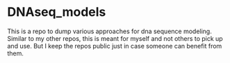 # DNAseq_models
This is a repo to dump various approaches for dna sequence modeling. Similar to my other repos, this is meant for myself and not others to pick up and use. But I keep the repos public just in case someone can benefit from them. 
